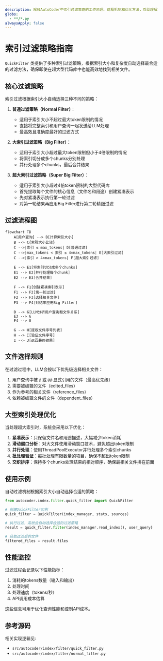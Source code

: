 ```yaml
---
description: 解释AutoCoder中索引过滤策略的工作原理、选择机制和优化方法，帮助理解大规模代码库的智能检索过程。
globs:
  - **/*.py
alwaysApply: false
---
```


# 索引过滤策略指南

`QuickFilter` 类提供了多种索引过滤策略，根据索引大小和复杂度自动选择最合适的过滤方法，确保即使在超大型代码库中也能高效地找到相关文件。

## 核心过滤策略

索引过滤根据索引大小自动选择三种不同的策略：

1. **普通过滤策略（Normal Filter）**：
   - 适用于索引大小不超过最大token限制的情况
   - 直接将完整索引和用户查询一起发送给LLM处理
   - 最高效且准确度最好的过滤方式

2. **大索引过滤策略（Big Filter）**：
   - 适用于索引大小超过最大token限制但小于4倍限制的情况
   - 将索引切分成多个chunks分别处理
   - 并行处理多个chunks，最后合并结果

3. **超大索引过滤策略（Super Big Filter）**：
   - 适用于索引大小超过4倍token限制的大型代码库
   - 首先提取每个文件的核心信息（文件名和用途）创建紧凑表示
   - 先对紧凑表示执行第一轮过滤
   - 对第一轮结果再应用Big Filter进行第二轮精细过滤

## 过滤流程图

```mermaid
flowchart TD
    A[用户查询] --> B[计算索引大小]
    B --> C{索引大小比较}
    C -->|索引 ≤ max_tokens| D[普通过滤]
    C -->|max_tokens < 索引 ≤ 4×max_tokens| E[大索引过滤]
    C -->|索引 > 4×max_tokens| F[超大索引过滤]
    
    E --> E1[将索引切分成多个chunks]
    E1 --> E2[并行处理每个chunk]
    E2 --> E3[合并结果]
    
    F --> F1[创建紧凑索引表示]
    F1 --> F2[第一轮过滤]
    F2 --> F3[选择相关文件]
    F3 --> F4[对结果应用Big Filter]
    
    D --> G[LLM分析用户查询和文件关系]
    E3 --> G
    F4 --> G
    
    G --> H[提取文件序号列表]
    H --> I[验证文件序号]
    I --> J[返回最终结果]
```

## 文件选择规则

在过滤过程中，LLM会按以下优先级选择相关文件：

1. 用户查询中被 `@` 或 `@@` 显式引用的文件（最高优先级）
2. 需要被编辑的文件（edited_files）
3. 作为参考的相关文件（reference_files）
4. 依赖被编辑文件的文件（dependent_files）

## 大型索引处理优化

当处理超大索引时，系统会采用以下优化：

1. **紧凑表示**：只保留文件名和用途描述，大幅减少token消耗
2. **滑动窗口分析**：对大文件使用滑动窗口技术，避免超出token限制
3. **并行处理**：使用ThreadPoolExecutor并行处理多个索引chunks
4. **批处理验证**：每批处理有限数量的项目，确保不超出token限制
5. **交织排序**：保持多个chunks处理结果的相对顺序，确保最相关文件排在前面

## 使用示例

自动过滤机制根据索引大小自动选择合适的策略：

```python
from autocoder.index.filter.quick_filter import QuickFilter

# 创建QuickFilter实例
quick_filter = QuickFilter(index_manager, stats, sources)

# 执行过滤，系统会自动选择合适的过滤策略
result = quick_filter.filter(index_manager.read_index(), user_query)

# 获取过滤后的文件
filtered_files = result.files
```

## 性能监控

过滤过程会记录以下性能指标：

1. 消耗的tokens数量（输入和输出）
2. 处理时间
3. 处理速度（tokens/秒）
4. API调用成本估算

这些信息可用于优化查询性能和控制API成本。 

## 参考源码

相关实现逻辑见:
- `src/autocoder/index/filter/quick_filter.py`
- `src/autocoder/index/filter/normal_filter.py`